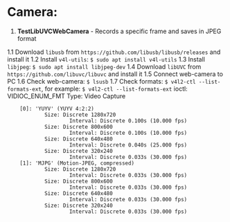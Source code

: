 # Camera:

1. <b>TestLibUVCWebCamera</b> - Records a specific frame and saves in JPEG format

1.1 Download `libusb` from `https://github.com/libusb/libusb/releases` and install it
1.2 Install `v4l-utils`: `$ sudo apt install v4l-utils`
1.3 Install `libjpeg`: `$ sudo apt install libjpeg-dev`
1.4 Download `libUVC` from `https://github.com/libuvc/libuvc` and install it
1.5 Connect web-camera to PC
1.6 Check web-camera: `$ lsusb`
1.7 Check formats: `$ v4l2-ctl --list-formats-ext`, for example:
	`$ v4l2-ctl --list-formats-ext`
	ioctl: VIDIOC_ENUM_FMT
        Type: Video Capture

        [0]: 'YUYV' (YUYV 4:2:2)
                Size: Discrete 1280x720
                        Interval: Discrete 0.100s (10.000 fps)
                Size: Discrete 800x600
                        Interval: Discrete 0.100s (10.000 fps)
                Size: Discrete 640x480
                        Interval: Discrete 0.040s (25.000 fps)
                Size: Discrete 320x240
                        Interval: Discrete 0.033s (30.000 fps)
        [1]: 'MJPG' (Motion-JPEG, compressed)
                Size: Discrete 1280x720
                        Interval: Discrete 0.033s (30.000 fps)
                Size: Discrete 800x600
                        Interval: Discrete 0.033s (30.000 fps)
                Size: Discrete 640x480
                        Interval: Discrete 0.033s (30.000 fps)
                Size: Discrete 320x240
                        Interval: Discrete 0.033s (30.000 fps)

